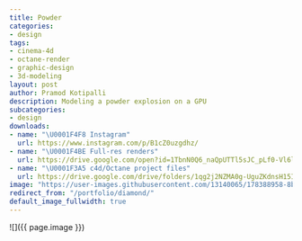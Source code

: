 ```yaml
---
title: Powder
categories:
- design
tags:
- cinema-4d
- octane-render
- graphic-design
- 3d-modeling
layout: post
author: Pramod Kotipalli
description: Modeling a powder explosion on a GPU
subcategories:
- design
downloads:
- name: "\U0001F4F8 Instagram"
  url: https://www.instagram.com/p/B1cZ0uzgdhz/
- name: "\U0001F4BE Full-res renders"
  url: https://drive.google.com/open?id=1TbnN0Q6_naQpUTTl5sJC_pLf0-Vl6lQf
- name: "\U0001F3A5 c4d/Octane project files"
  url: https://drive.google.com/drive/folders/1qg2j2NZMA0g-UguZKdnsH15IfK4g-g55?usp=sharing
image: "https://user-images.githubusercontent.com/13140065/178388958-8be06158-c340-404a-b207-c3a61051505c.png"
redirect_from: "/portfolio/diamond/"
default_image_fullwidth: true
---
```


![]({{ page.image }})
